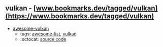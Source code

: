 vulkan - [www.bookmarks.dev/tagged/vulkan](https://www.bookmarks.dev/tagged/vulkan)
---
* [awesome-vulkan](https://github.com/vinjn/awesome-vulkan#readme)
    * tags: [awesome-list](../tagged/awesome-list.md), [vulkan](../tagged/vulkan.md)
    * :octocat: [source code](https://github.com/vinjn/awesome-vulkan#readme)
